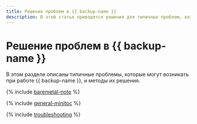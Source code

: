 ```yaml
---
title: Решение проблем в {{ backup-name }}
description: В этой статье приводятся решения для типичных проблем, которые могут возникать при работе с {{ backup-name }}.
---
```


# Решение проблем в {{ backup-name }}

В этом разделе описаны типичные проблемы, которые могут возникать при работе {{ backup-name }}, и методы их решения.

{% include [baremetal-note](../../_includes/backup/baremetal-note.md) %}

{% include [general-minitoc](../../_qa/backup/minitoc/general.md) %}

{% include [troubleshooting](../../_qa/backup/troubleshooting.md) %}